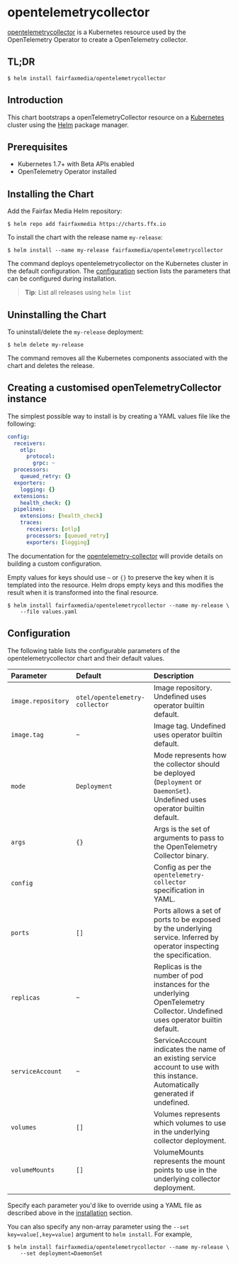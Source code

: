 # opentelemetrycollector

[opentelemetrycollector](https://github.com/fairfaxedia/charts/stable/opentelemetrycollector) is a Kubernetes resource used by the OpenTelemetry Operator to create a OpenTelemetry collector.

## TL;DR

```console
$ helm install fairfaxmedia/opentelemetrycollector
```

## Introduction

This chart bootstraps a openTelemetryCollector resource on a [Kubernetes](http://kubernetes.io) cluster using the [Helm](https://helm.sh) package manager.

## Prerequisites

- Kubernetes 1.7+ with Beta APIs enabled
- OpenTelemetry Operator installed

## Installing the Chart

Add the Fairfax Media Helm repository:

```console
$ helm repo add fairfaxmedia https://charts.ffx.io
```

To install the chart with the release name `my-release`:

```console
$ helm install --name my-release fairfaxmedia/opentelemetrycollector
```

The command deploys opentelemetrycollector on the Kubernetes cluster in the default configuration. The [configuration](#configuration) section lists the parameters that can be configured during installation.

> **Tip**: List all releases using `helm list`

## Uninstalling the Chart

To uninstall/delete the `my-release` deployment:

```console
$ helm delete my-release
```

The command removes all the Kubernetes components associated with the chart and deletes the release.

## Creating a customised openTelemetryCollector instance

The simplest possible way to install is by creating a YAML values file like the following:

```YAML
config:
  receivers:
    otlp:
      protocol:
        grpc: ~
  processors:
    queued_retry: {}
  exporters:
    logging: {}
  extensions:
    health_check: {}
  pipelines:
    extensions: [health_check]
    traces:
      receivers: [otlp]
      processors: [queued_retry]
      exporters: [logging]
```

The documentation for the [opentelemetry-collector](https://github.com/open-telemetry/opentelemetry-collector) will provide details on building a custom configuration.

Empty values for keys should use `~` or `{}` to preserve the key when it is templated into the resource. Helm drops empty keys and this modifies the result when it is transformed into the final resource.

```console
$ helm install fairfaxmedia/opentelemetrycollector --name my-release \
    --file values.yaml
```

## Configuration

The following table lists the configurable parameters of the opentelemetrycollector chart and their default values.

| Parameter          | Default                        | Description                                                                                                                       |
|:-------------------|:-------------------------------|:----------------------------------------------------------------------------------------------------------------------------------|
| `image.repository` | `otel/opentelemetry-collector` | Image repository. Undefined uses operator builtin default.                                                                        |
| `image.tag`        | `~`                            | Image tag. Undefined uses operator builtin default.                                                                               |
| `mode`             | `Deployment`                   | Mode represents how the collector should be deployed (`Deployment` or `DaemonSet`). Undefined uses operator builtin default.      |
| `args`             | `{}`                           | Args is the set of arguments to pass to the OpenTelemetry Collector binary.                                                       |
| `config`           |                                | Config as per the `opentelemetry-collector` specification in YAML.                                                                |
| `ports`            | `[]`                           | Ports allows a set of ports to be exposed by the underlying service. Inferred by operator inspecting the specification.           |
| `replicas`         | `~`                            | Replicas is the number of pod instances for the underlying OpenTelemetry Collector. Undefined uses operator builtin default.      |
| `serviceAccount`   | `~`                            | ServiceAccount indicates the name of an existing service account to use with this instance. Automatically generated if undefined. |
| `volumes`          | `[]`                           | Volumes represents which volumes to use in the underlying collector deployment.                                                   |
| `volumeMounts`     | `[]`                           | VolumeMounts represents the mount points to use in the underlying collector deployment.                                           |

Specify each parameter you'd like to override using a YAML file as described above in the [installation](#installing-the-chart) section.

You can also specify any non-array parameter using the `--set key=value[,key=value]` argument to `helm install`. For example,

```console
$ helm install fairfaxmedia/opentelemetrycollector --name my-release \
    --set deployment=DaemonSet
```
